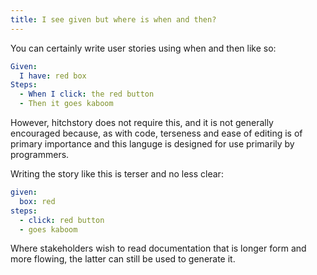 ```yaml
---
title: I see given but where is when and then?
---
```


You can certainly write user stories using when and then like so:

```yaml
Given:
  I have: red box
Steps:
  - When I click: the red button
  - Then it goes kaboom
```

However, hitchstory does not require this, and it is not generally encouraged
because, as with code, terseness and ease of editing is of primary importance
and this languge is designed for use primarily by programmers.

Writing the story like this is terser and no less clear:

```yaml
given:
  box: red
steps:
  - click: red button
  - goes kaboom
```

Where stakeholders wish to read documentation that is longer form and more
flowing, the latter can still be used to generate it.
